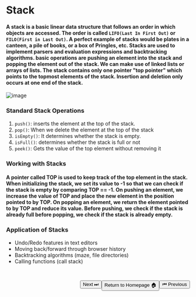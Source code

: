 # Stack

#### A stack is a basic linear data structure that follows an order in which objects are accessed. The order is called `LIFO(Last In First Out)` or `FILO(First in Last Out)`. A perfect example of stacks would be plates in a canteen, a pile of books, or a box of Pringles, etc. Stacks are used to implement parsers and evaluation expressions and backtracking algorithms. basic operations are pushing an element into the stack and popping the element out of the stack. We can make use of linked lists or arrays of lists. The stack contains only one pointer "top pointer" which points to the topmost elements of the stack. Insertion and deletion only occurs at one end of the stack.

![image](https://user-images.githubusercontent.com/72748315/208665818-2c8ed75b-812c-4052-8d48-7d811fc0db0d.png)

### Standard Stack Operations

1. `push()`: inserts the element at the top of the stack.
2. `pop()`: When we delete the element at the top of the stack
3. `isEmpty()`: It determines whether the stack is empty.
4. `isFull()`: determines whether the stack is full or not
5. `peek()`: Gets the value of the top element without removing it

### Working with Stacks

#### A pointer called TOP is used to keep track of the top element in the stack. When initializing the stack, we set its value to -1 so that we can check if the stack is empty by comparing TOP == -1. On pushing an element, we increase the value of TOP and place the new element in the position pointed to by TOP. On popping an element, we return the element pointed to by TOP and reduce its value. Before pushing, we check if the stack is already full before popping, we check if the stack is already empty.

### Application of Stacks

- Undo/Redo features in text editors
- Moving back/forward through browser history
- Backtracking algorithms (maze, file directories)
- Calling functions (call stack)

<a style="float:right; margin-top: 30px"
 href='./Circular Linked List.md'>
<button>⏮ Previous</button>
</a>
<a style="float: right; margin-top:30px"
 href='../../README.md'>
<button>Return to Homepage 🏠</button>
</a>
<a style="float:right; margin-top: 30px"
 href='./Queue.md'>
<button>Next ⏭</button>
</a>
